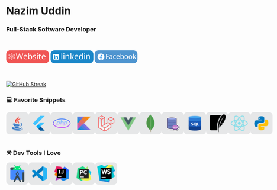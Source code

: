 # Nazim Uddin

### Full-Stack Software Developer

<br>

<div style="display: flex">

<a href="https://dscappstudio.com/"> <img src="assets/website.svg" alt="Website" height="35px" width="auto"></a>
<a href="https://www.linkedin.com/in/codewithnazim/"> <img src="assets/linkedin.svg" alt="Website" height="35px" width="auto"></a>
<a href="https://www.facebook.com/appdev.nazim"> <img src="assets/facebook.svg" alt="Website" height="35px" width="auto"></a>

</div>

<br>


[![GitHub Streak](https://github-readme-streak-stats.herokuapp.com?user=appcoderbd&theme=merko)](https://git.io/streak-stats)

### 💻 Favorite Snippets

<div style="display: flex">

<img src="assets/tach/java.svg" alt="Website" height="60px" width="60px">
<img src="assets/tach/flutter.svg" alt="Website" height="60px" width="60px">
<img src="assets/tach/php.svg" alt="Website" height="60px" width="60px">
<img src="assets/tach/kotlin.svg" alt="Website" height="60px" width="60px">
<img src="assets/tach/laravel.svg" alt="Website" height="60px" width="60px">
<img src="assets/tach/vue.svg" alt="Website" height="60px" width="60px">
<img src="assets/tach/mangodb.svg" alt="Website" height="60px" width="60px">
<img src="assets/tach/phpserver.svg" alt="Website" height="60px" width="60px">
<img src="assets/tach/sql.svg" alt="Website" height="60px" width="60px">
<img src="assets/tach/sqlite.svg" alt="Website" height="60px" width="60px">
<img src="assets/tach/react.svg" alt="Website" height="60px" width="60px">
<img src="assets/tach/python.svg" alt="Website" height="60px" width="60px">

</div>

<br>

### ⚒️ Dev Tools I Love

<div style="display: flex">

<img src="assets/tach/android-studio.svg" alt="Website" height="60px" width="60px">
<img src="assets/tach/vs-code.svg" alt="Website" height="60px" width="60px">
<img src="assets/tach/intelligide.svg" alt="Website" height="60px" width="60px">
<img src="assets/tach/pycharm.svg" alt="Website" height="60px" width="60px">
<img src="assets/tach/webstrom.svg" alt="Website" height="60px" width="60px">
</div>

